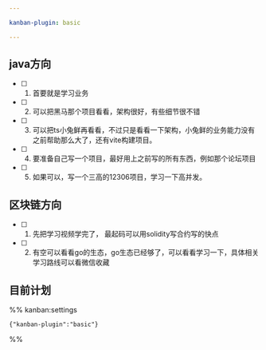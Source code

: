 ```yaml
---

kanban-plugin: basic

---
```


## java方向

- [ ] 1. 首要就是学习业务
- [ ] 2. 可以把黑马那个项目看看，架构很好，有些细节很不错
- [ ] 3. 可以把ts小兔鲜再看看，不过只是看看一下架构，小兔鲜的业务能力没有之前帮助那么大了，还有vite构建项目。
- [ ] 4. 要准备自己写一个项目，最好用上之前写的所有东西，例如那个论坛项目
- [ ] 5. 如果可以，写一个三高的12306项目，学习一下高并发。


## 区块链方向

- [ ] 1. 先把学习视频学完了， 最起码可以用solidity写合约写的快点
- [ ] 2. 有空可以看看go的生态，go生态已经够了，可以看看学习一下，具体相关学习路线可以看微信收藏


## 目前计划





%% kanban:settings
```
{"kanban-plugin":"basic"}
```
%%